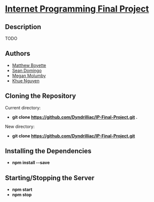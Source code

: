 # [Internet Programming Final Project](https://github.com/Dyndrilliac/IP-Final-Project)

## Description

TODO

## Authors

* [Matthew Boyette](https://github.com/dyndrilliac)
* [Sean Domingo](#)
* [Megan Molumby](https://github.com/meganmolumby)
* [Khue Nguyen](#)

## Cloning the Repository

Current directory:

* **git clone https://github.com/Dyndrilliac/IP-Final-Project.git .**

New directory:

* **git clone https://github.com/Dyndrilliac/IP-Final-Project.git**

## Installing the Dependencies

* **npm install --save**

## Starting/Stopping the Server

* **npm start**
* **npm stop**